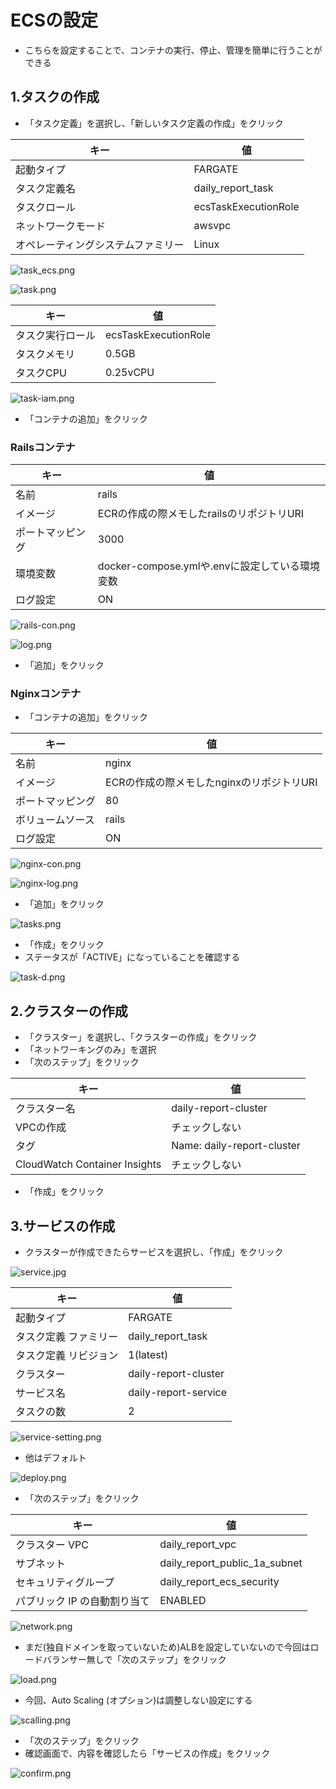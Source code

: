 # ECSの設定

- こちらを設定することで、コンテナの実行、停止、管理を簡単に行うことができる

## 1.タスクの作成

- 「タスク定義」を選択し、「新しいタスク定義の作成」をクリック

| キー | 値 |
| ---- | ---- |
| 起動タイプ | FARGATE |
| タスク定義名 | daily_report_task |
| タスクロール | ecsTaskExecutionRole |
| ネットワークモード | awsvpc |
| オペレーティングシステムファミリー | Linux |

![task_ecs.png](https://qiita-image-store.s3.ap-northeast-1.amazonaws.com/0/1863296/c2d02c28-5f03-ce58-a051-389b200dbb30.png)

![task.png](https://qiita-image-store.s3.ap-northeast-1.amazonaws.com/0/1863296/015312ef-331a-f674-9afc-84a1cfffe6d5.png)

| キー | 値 |
| ---- | ---- |
| タスク実行ロール | ecsTaskExecutionRole |
| タスクメモリ | 0.5GB |
| タスクCPU | 0.25vCPU |

![task-iam.png](https://qiita-image-store.s3.ap-northeast-1.amazonaws.com/0/1863296/02e0c669-e7d5-2c2b-6ead-3bce6890f14a.png)

- 「コンテナの追加」をクリック

### Railsコンテナ

| キー | 値 |
| ---- | ---- |
| 名前 | rails |
| イメージ | ECRの作成の際メモしたrailsのリポジトリURI |
| ポートマッピング | 3000 |
| 環境変数 | docker-compose.ymlや.envに設定している環境変数 |
| ログ設定 | ON |

![rails-con.png](https://qiita-image-store.s3.ap-northeast-1.amazonaws.com/0/1863296/c2248527-f767-eaff-9d5a-fd235e9934e7.png)

![log.png](https://qiita-image-store.s3.ap-northeast-1.amazonaws.com/0/1863296/6d525f24-763c-99a3-9d1a-72ed9d7938f3.png)

- 「追加」をクリック

### Nginxコンテナ

- 「コンテナの追加」をクリック

| キー | 値 |
| ---- | ---- |
| 名前 | nginx |
| イメージ | ECRの作成の際メモしたnginxのリポジトリURI |
| ポートマッピング | 80 |
| ボリュームソース | rails |
| ログ設定 | ON |

![nginx-con.png](https://qiita-image-store.s3.ap-northeast-1.amazonaws.com/0/1863296/950a1735-82a6-f6a9-66de-084ddf1856f7.png)

![nginx-log.png](https://qiita-image-store.s3.ap-northeast-1.amazonaws.com/0/1863296/16c2919c-3841-fefe-066f-81f6f09ede8c.png)

- 「追加」をクリック

![tasks.png](https://qiita-image-store.s3.ap-northeast-1.amazonaws.com/0/1863296/d261fd6d-05d8-10d6-0511-92566edf257d.png)

- 「作成」をクリック
- ステータスが「ACTIVE」になっていることを確認する

![task-d.png](https://qiita-image-store.s3.ap-northeast-1.amazonaws.com/0/1863296/9f0b6d53-35b6-eae4-63d6-98b1c9f88ecd.png)

## 2.クラスターの作成

- 「クラスター」を選択し、「クラスターの作成」をクリック
- 「ネットワーキングのみ」を選択
- 「次のステップ」をクリック

| キー | 値 |
| ---- | ---- |
| クラスター名 | daily-report-cluster |
| VPCの作成 | チェックしない |
| タグ | Name: daily-report-cluster |
| CloudWatch Container Insights | チェックしない |

- 「作成」をクリック

## 3.サービスの作成

- クラスターが作成できたらサービスを選択し、「作成」をクリック

![service.jpg](https://qiita-image-store.s3.ap-northeast-1.amazonaws.com/0/1863296/bb5df58c-8cf9-2a74-2c03-6a2470d5b41b.jpeg)

| キー | 値 |
| ---- | ---- |
| 起動タイプ | FARGATE |
| タスク定義 ファミリー | daily_report_task |
| タスク定義 リビジョン | 1(latest) |
| クラスター | 	daily-report-cluster |
| サービス名 | daily-report-service |
| タスクの数 | 2 |

![service-setting.png](https://qiita-image-store.s3.ap-northeast-1.amazonaws.com/0/1863296/80752135-b8c0-f258-8b74-6d357a116a51.png)

- 他はデフォルト

![deploy.png](https://qiita-image-store.s3.ap-northeast-1.amazonaws.com/0/1863296/35c384e8-8f73-4ad3-28e0-c542b4e39ef7.png)

- 「次のステップ」をクリック

| キー | 値 |
| ---- | ---- |
| クラスター VPC | daily_report_vpc |
| サブネット | daily_report_public_1a_subnet |
| セキュリティグループ | daily_report_ecs_security |
| パブリック IP の自動割り当て | ENABLED |

![network.png](https://qiita-image-store.s3.ap-northeast-1.amazonaws.com/0/1863296/c34b1557-4b68-1830-ceb7-27eb049389d3.png)

- まだ(独自ドメインを取っていないため)ALBを設定していないので今回はロードバランサー無しで「次のステップ」をクリック

![load.png](https://qiita-image-store.s3.ap-northeast-1.amazonaws.com/0/1863296/4fe9cd9d-259c-53c9-5366-6749995ea2ce.png)

- 今回、Auto Scaling (オプション)は調整しない設定にする

![scalling.png](https://qiita-image-store.s3.ap-northeast-1.amazonaws.com/0/1863296/cd4ea0ac-edf6-c8c9-7ed1-e15885e1d456.png)

- 「次のステップ」をクリック
- 確認画面で、内容を確認したら「サービスの作成」をクリック

![confirm.png](https://qiita-image-store.s3.ap-northeast-1.amazonaws.com/0/1863296/a6cf6bba-12bd-02ad-fcee-f5d86b909175.png)
